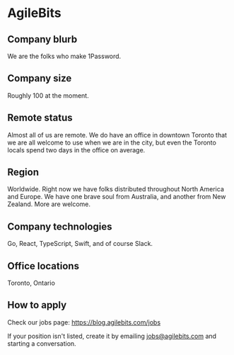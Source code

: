 # AgileBits

## Company blurb

We are the folks who make 1Password.

## Company size

Roughly 100 at the moment.

## Remote status

Almost all of us are remote. We do have an office in downtown Toronto that we are all welcome to use when we are in the city, but even the Toronto locals spend two days in the office on average.

## Region

Worldwide. Right now we have folks distributed throughout North America and Europe. We have one brave soul from Australia, and another from New Zealand. More are welcome.

## Company technologies

Go, React, TypeScript, Swift, and of course Slack.

## Office locations

Toronto, Ontario

## How to apply

Check our jobs page: https://blog.agilebits.com/jobs

If your position isn't listed, create it by emailing jobs@agilebits.com and starting a conversation.
